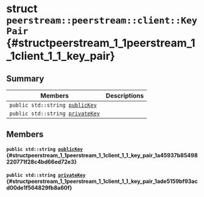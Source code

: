 # struct `peerstream::peerstream::client::KeyPair` {#structpeerstream_1_1peerstream_1_1client_1_1_key_pair}

## Summary

 Members                        | Descriptions                                
--------------------------------|---------------------------------------------
`public std::string `[`publicKey`](#structpeerstream_1_1peerstream_1_1client_1_1_key_pair_1a45937b85498220771f28c4bd66ed72e3) | 
`public std::string `[`privateKey`](#structpeerstream_1_1peerstream_1_1client_1_1_key_pair_1ade5159bf93acd00de1f564829fb8a60f) | 

## Members

#### `public std::string `[`publicKey`](#structpeerstream_1_1peerstream_1_1client_1_1_key_pair_1a45937b85498220771f28c4bd66ed72e3) {#structpeerstream_1_1peerstream_1_1client_1_1_key_pair_1a45937b85498220771f28c4bd66ed72e3}

#### `public std::string `[`privateKey`](#structpeerstream_1_1peerstream_1_1client_1_1_key_pair_1ade5159bf93acd00de1f564829fb8a60f) {#structpeerstream_1_1peerstream_1_1client_1_1_key_pair_1ade5159bf93acd00de1f564829fb8a60f}

